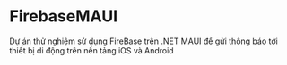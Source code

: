 # FirebaseMAUI
Dự án thử nghiệm sử dụng FireBase trên .NET MAUI để gửi thông báo tới thiết bị di động trên nền tảng iOS và Android
